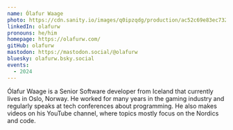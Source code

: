 ```yaml
---
name: Ólafur Waage
photo: https://cdn.sanity.io/images/q0ipzqdg/production/ac52c69e83ec7328493f1aeaa5bdc4e027be7267-638x705.png
linkedIn: olafurw
pronouns: he/him
homepage: https://olafurw.com/
gitHub: olafurw
mastodon: https://mastodon.social/@olafurw
bluesky: olafurw.bsky.social
events:
  - 2024
---
```


Ólafur Waage is a Senior Software developer from Iceland that currently lives in Oslo, Norway. He worked for many years in the gaming industry and regularly speaks at tech conferences about programming.
He also makes videos on his YouTube channel, where topics mostly focus on the Nordics and code.
